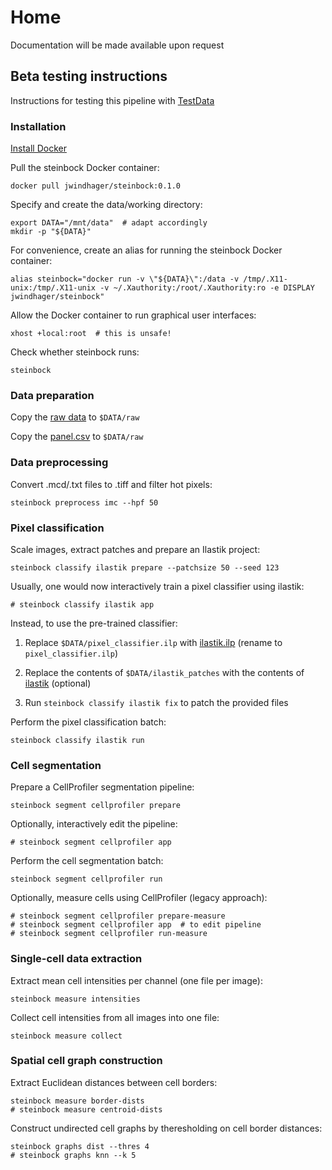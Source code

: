 # Home

Documentation will be made available upon request


## Beta testing instructions

Instructions for testing this pipeline with [TestData](https://github.com/BodenmillerGroup/TestData)

### Installation

[Install Docker](https://docs.docker.com/get-docker/)

Pull the steinbock Docker container:

    docker pull jwindhager/steinbock:0.1.0

Specify and create the data/working directory:

    export DATA="/mnt/data"  # adapt accordingly
    mkdir -p "${DATA}"

For convenience, create an alias for running the steinbock Docker container:

    alias steinbock="docker run -v \"${DATA}\":/data -v /tmp/.X11-unix:/tmp/.X11-unix -v ~/.Xauthority:/root/.Xauthority:ro -e DISPLAY jwindhager/steinbock"

Allow the Docker container to run graphical user interfaces:

    xhost +local:root  # this is unsafe!

Check whether steinbock runs:

    steinbock

### Data preparation

Copy the [raw data](https://github.com/BodenmillerGroup/TestData/tree/main/datasets/210308_ImcTestData/raw) to `$DATA/raw`

Copy the [panel.csv](https://github.com/BodenmillerGroup/TestData/blob/main/datasets/210308_ImcTestData/panel.csv) to `$DATA/raw`

### Data preprocessing

Convert .mcd/.txt files to .tiff and filter hot pixels:

    steinbock preprocess imc --hpf 50

### Pixel classification

Scale images, extract patches and prepare an Ilastik project:

    steinbock classify ilastik prepare --patchsize 50 --seed 123

Usually, one would now interactively train a pixel classifier using ilastik:

    # steinbock classify ilastik app

Instead, to use the pre-trained classifier:
  
  1. Replace `$DATA/pixel_classifier.ilp` with [ilastik.ilp](https://github.com/BodenmillerGroup/TestData/blob/main/datasets/210308_ImcTestData/ilastik.ilp) (rename to `pixel_classifier.ilp`)
  
  2. Replace the contents of `$DATA/ilastik_patches` with the contents of [ilastik](https://github.com/BodenmillerGroup/TestData/tree/main/datasets/210308_ImcTestData/analysis/ilastik) (optional)
  
  3. Run `steinbock classify ilastik fix` to patch the provided files

Perform the pixel classification batch:

    steinbock classify ilastik run

### Cell segmentation

Prepare a CellProfiler segmentation pipeline:

    steinbock segment cellprofiler prepare

Optionally, interactively edit the pipeline:

    # steinbock segment cellprofiler app

Perform the cell segmentation batch:

    steinbock segment cellprofiler run

Optionally, measure cells using CellProfiler (legacy approach):

    # steinbock segment cellprofiler prepare-measure
    # steinbock segment cellprofiler app  # to edit pipeline
    # steinbock segment cellprofiler run-measure

### Single-cell data extraction

Extract mean cell intensities per channel (one file per image):

    steinbock measure intensities

Collect cell intensities from all images into one file:

    steinbock measure collect

### Spatial cell graph construction

Extract Euclidean distances between cell borders:

    steinbock measure border-dists
    # steinbock measure centroid-dists

Construct undirected cell graphs by theresholding on cell border distances:

    steinbock graphs dist --thres 4
    # steinbock graphs knn --k 5
